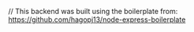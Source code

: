 //
This backend was built using the boilerplate from: https://github.com/hagopj13/node-express-boilerplate  

